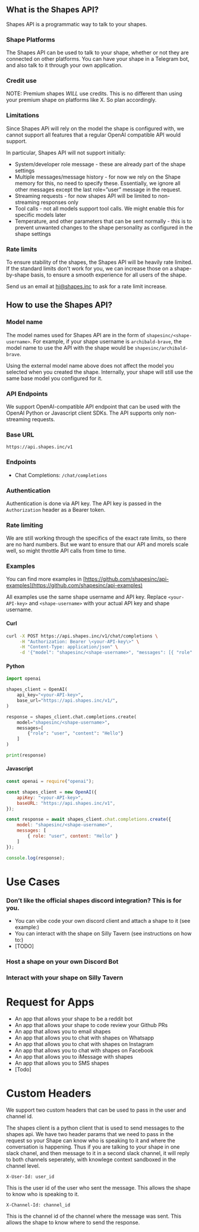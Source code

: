 ## What is the Shapes API?

Shapes API is a programmatic way to talk to your shapes.

### Shape Platforms

The Shapes API can be used to talk to your shape, whether or not they are connected on other platforms. You can have your shape in a Telegram bot, and also talk to it through your own application.

### Credit use

NOTE: Premium shapes _WILL_ use credits.
This is no different than using your premium shape on platforms like X. So plan accordingly.

### Limitations

Since Shapes APi will rely on the model the shape is configured with, we cannot support all features that a regular OpenAI compatible API would support.

In particular, Shapes API will not support initially:

- System/developer role message \- these are already part of the shape settings
- Multiple messages/message history \- for now we rely on the Shape memory for this, no need to specify these. Essentially, we ignore all other messages except the last role=”user” message in the request.
- Streaming requests \- for now shapes API will be limited to non-streaming responses only
- Tool calls \- not all models support tool calls. We might enable this for specific models later
- Temperature, and other parameters that can be sent normally \- this is to prevent unwanted changes to the shape personality as configured in the shape settings

### Rate limits

To ensure stability of the shapes, the Shapes API will be heavily rate limited. If the standard limits don't work for you, we can increase those on a shape-by-shape basis, to ensure a smooth experience for all users of the shape.

Send us an email at hi@shapes.inc to ask for a rate limit increase.

## How to use the Shapes API?

### Model name

The model names used for Shapes API are in the form of `shapesinc/<shape-username>`. For example, if your shape username is `archibald-brave`, the model name to use the API with the shape would be `shapesinc/archibald-brave`.

Using the external model name above does not affect the model you selected when you created the shape. Internally, your shape will still use the same base model you configured for it.

### API Endpoints

We support OpenAI-compatible API endpoint that can be used with the OpenAI Python or Javascript client SDKs. The API supports only non-streaming requests.

### Base URL

`https://api.shapes.inc/v1`

### Endpoints

- Chat Completions: `/chat/completions`

### Authentication

Authentication is done via API key. The API key is passed in the `Authorization` header as a Bearer token.

### Rate limiting

We are still working through the specifics of the exact rate limits, so there are no hard numbers. But we want to ensure that our API and morels scale well, so might throttle API calls from time to time.

### Examples

You can find more examples in [https://github.com/shapesinc/api-examples](https://github.com/shapesinc/api-examples)

All examples use the same shape username and API key. Replace `<your-API-key>` and `<shape-username>` with your actual API key and shape username.

#### Curl

```bash
curl -X POST https://api.shapes.inc/v1/chat/completions \
     -H "Authorization: Bearer \<your-API-key\>" \
     -H "Content-Type: application/json" \
     -d '{"model": "shapesinc/<shape-username>", "messages": [{ "role": "user", "content": "Hello" }]}'
```

#### Python

```python
import openai

shapes_client = OpenAI(
    api_key="<your-API-key>",
    base_url="https://api.shapes.inc/v1/",
)

response = shapes_client.chat.completions.create(
    model="shapesinc/<shape-username>",
    messages=[
        {"role": "user", "content": "Hello"}
    ]
)

print(response)
```

#### Javascript

```Javascript
const openai = require("openai");

const shapes_client = new OpenAI({
    apiKey: "<your-API-key>",
    baseURL: "https://api.shapes.inc/v1",
});

const response = await shapes_client.chat.completions.create({
    model: "shapesinc/<shape-username>",
    messages: [
        { role: "user", content: "Hello" }
    ]
});

console.log(response);
```

# Use Cases

### **Don’t like the official shapes discord integration? This is for you.**

- You can vibe code your own discord client and attach a shape to it (see example:)
- You can interact with the shape on Silly Tavern (see instructions on how to:)
- \[TODO\]

### **Host a shape on your own Discord Bot**

### **Interact with your shape on Silly Tavern**

# Request for Apps

- An app that allows your shape to be a reddit bot
- An app that allows your shape to code review your Github PRs
- An app that allows you to email shapes
- An app that allows you to chat with shapes on Whatsapp
- An app that allows you to chat with shapes on Instagram
- An app that allows you to chat with shapes on Facebook
- An app that allows you to iMessage with shapes
- An app that allows you to SMS shapes
- \[Todo\]

# Custom Headers

We support two custom headers that can be used to pass in the user and channel id.

The shapes client is a python client that is used to send messages to the shapes api. We have two header params that we need to pass in the request so your Shape can know who is speaking to it and where the conversation is happening. Thus if you are talking to your shape in one slack chanel, and then message to it in a second slack channel, it will reply to both channels seperately, with knowlege context sandboxed in the channel level.

```
X-User-Id: user_id
```

This is the user id of the user who sent the message. This allows the shape to know who is speaking to it.

```
X-Channel-Id: channel_id
```

This is the channel id of the channel where the message was sent. This allows the shape to know where to send the response.
